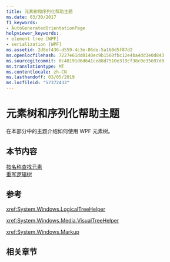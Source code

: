 ```yaml
---
title: 元素树和序列化帮助主题
ms.date: 03/30/2017
f1_keywords:
- AutoGeneratedOrientationPage
helpviewer_keywords:
- element tree [WPF]
- serialization [WPF]
ms.assetid: 2d8ef436-d559-4c3e-86de-5a160d5f87d2
ms.openlocfilehash: 7227e61dd8140ec9b1560fbc12e4ba4dd3e0d843
ms.sourcegitcommit: 0c48191d6d641ce88d7510e319cf38c0e35697d0
ms.translationtype: MT
ms.contentlocale: zh-CN
ms.lasthandoff: 03/05/2019
ms.locfileid: "57372433"
---
```

# <a name="element-tree-and-serialization-how-to-topics"></a>元素树和序列化帮助主题
在本部分中的主题介绍如何使用 WPF 元素树。  
  
## <a name="in-this-section"></a>本节内容  
 [按名称查找元素](how-to-find-an-element-by-its-name.md)  
 [重写逻辑树](how-to-override-the-logical-tree.md)  
  
## <a name="reference"></a>参考  
 <xref:System.Windows.LogicalTreeHelper>  
  
 <xref:System.Windows.Media.VisualTreeHelper>  
  
 <xref:System.Windows.Markup>  
  
## <a name="related-sections"></a>相关章节
